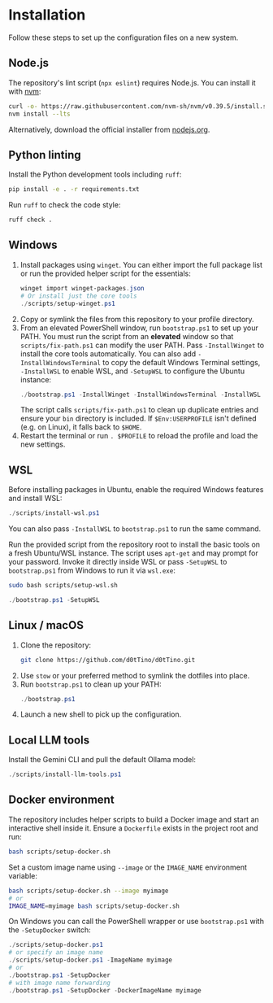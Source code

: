 # Installation

Follow these steps to set up the configuration files on a new system.

## Node.js

The repository's lint script (`npx eslint`) requires Node.js. You can install it with [nvm](https://github.com/nvm-sh/nvm):

```bash
curl -o- https://raw.githubusercontent.com/nvm-sh/nvm/v0.39.5/install.sh | bash
nvm install --lts
```

Alternatively, download the official installer from [nodejs.org](https://nodejs.org).

## Python linting

Install the Python development tools including `ruff`:

```bash
pip install -e . -r requirements.txt
```

Run `ruff` to check the code style:

```bash
ruff check .
```

## Windows

1. Install packages using `winget`. You can either import the full package list
   or run the provided helper script for the essentials:
   ```powershell
   winget import winget-packages.json
   # Or install just the core tools
   ./scripts/setup-winget.ps1
   ```
2. Copy or symlink the files from this repository to your profile directory.
3. From an elevated PowerShell window, run `bootstrap.ps1` to set up your PATH.
   You must run the script from an **elevated** window so that
   `scripts/fix-path.ps1` can modify the user PATH.
   Pass `-InstallWinget` to install the core tools automatically. You can also
   add `-InstallWindowsTerminal` to copy the default Windows Terminal settings,
   `-InstallWSL` to enable WSL, and `-SetupWSL` to configure the Ubuntu instance:
   ```powershell
   ./bootstrap.ps1 -InstallWinget -InstallWindowsTerminal -InstallWSL -SetupWSL
   ```
   The script calls `scripts/fix-path.ps1` to clean up duplicate entries and ensure your `bin` directory is included.
   If `$Env:USERPROFILE` isn't defined (e.g. on Linux), it falls back to `$HOME`.
4. Restart the terminal or run `. $PROFILE` to reload the profile and load the new settings.

## WSL

Before installing packages in Ubuntu, enable the required Windows features and
install WSL:

```powershell
./scripts/install-wsl.ps1
```

You can also pass `-InstallWSL` to `bootstrap.ps1` to run the same command.

Run the provided script from the repository root to install the basic tools on
a fresh Ubuntu/WSL instance. The script uses `apt-get` and may prompt for your
password. Invoke it directly inside WSL or pass `-SetupWSL` to `bootstrap.ps1`
from Windows to run it via `wsl.exe`:

```bash
sudo bash scripts/setup-wsl.sh
```

```powershell
./bootstrap.ps1 -SetupWSL
```

## Linux / macOS

1. Clone the repository:
   ```bash
   git clone https://github.com/d0tTino/d0tTino.git
   ```
2. Use `stow` or your preferred method to symlink the dotfiles into place.
3. Run `bootstrap.ps1` to clean up your PATH:
   ```powershell
   ./bootstrap.ps1
   ```
4. Launch a new shell to pick up the configuration.

## Local LLM tools

Install the Gemini CLI and pull the default Ollama model:

```powershell
./scripts/install-llm-tools.ps1
```

## Docker environment

The repository includes helper scripts to build a Docker image and start an
interactive shell inside it. Ensure a `Dockerfile` exists in the project root
and run:

```bash
bash scripts/setup-docker.sh
```

Set a custom image name using `--image` or the `IMAGE_NAME` environment variable:

```bash
bash scripts/setup-docker.sh --image myimage
# or
IMAGE_NAME=myimage bash scripts/setup-docker.sh
```

On Windows you can call the PowerShell wrapper or use `bootstrap.ps1` with the
`-SetupDocker` switch:

```powershell
./scripts/setup-docker.ps1
# or specify an image name
./scripts/setup-docker.ps1 -ImageName myimage
# or
./bootstrap.ps1 -SetupDocker
# with image name forwarding
./bootstrap.ps1 -SetupDocker -DockerImageName myimage
```
